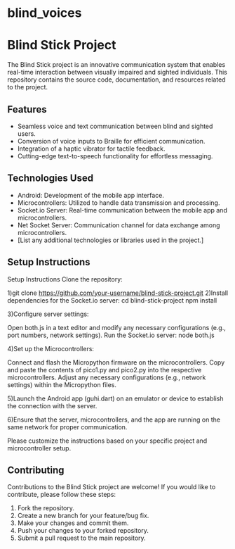 # blind_voices

# Blind Stick Project

The Blind Stick project is an innovative communication system that enables real-time interaction between visually 
impaired and sighted individuals. This repository contains the source code, documentation, and resources related to the project.

## Features

- Seamless voice and text communication between blind and sighted users.
- Conversion of voice inputs to Braille for efficient communication.
- Integration of a haptic vibrator for tactile feedback.
- Cutting-edge text-to-speech functionality for effortless messaging.

## Technologies Used

- Android: Development of the mobile app interface.
- Microcontrollers: Utilized to handle data transmission and processing.
- Socket.io Server: Real-time communication between the mobile app and microcontrollers.
- Net Socket Server: Communication channel for data exchange among microcontrollers.
- [List any additional technologies or libraries used in the project.]

## Setup Instructions

Setup Instructions
Clone the repository:


1)git clone https://github.com/your-username/blind-stick-project.git
2)Install dependencies for the Socket.io server:
cd blind-stick-project
npm install

3)Configure server settings:

Open both.js in a text editor and modify any necessary configurations (e.g., port numbers, network settings).
Run the Socket.io server:
node both.js

4)Set up the Microcontrollers:

Connect and flash the Micropython firmware on the microcontrollers.
Copy and paste the contents of pico1.py and pico2.py into the respective microcontrollers.
Adjust any necessary configurations (e.g., network settings) within the Micropython files.

5)Launch the Android app (guhi.dart) on an emulator or device to establish the connection with the server.

6)Ensure that the server, microcontrollers, and the app are running on the same network for proper communication.

Please customize the instructions based on your specific project and microcontroller setup.


## Contributing

Contributions to the Blind Stick project are welcome! If you would like to contribute, please follow these steps:

1. Fork the repository.
2. Create a new branch for your feature/bug fix.
3. Make your changes and commit them.
4. Push your changes to your forked repository.
5. Submit a pull request to the main repository.




